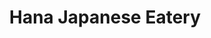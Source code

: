 ---
layout: place
title: "Hana Japanese Eatery"
permalink: /arizona/phoenix/hana-japanese-eatery.html
stateAbbr: AZ
stateName: Arizona
cityName: Phoenix
seo:
  name: "Hana Japanese Eatery"
  type: Restaurant
  links: http://www.hanajapaneseeatery.com/
description: "Looking for sushi in Phoenix, Arizona? Check out Hana Japanese Eatery for a delightful Japanese dining experience. Enjoy a variety of sushi and other dishes ..."
place_id: ChIJI0Pm7s8SK4cR9W3TGUVRS-M
photos:
  - name: >-
      places/ChIJI0Pm7s8SK4cR9W3TGUVRS-M/photos/AeeoHcJZDWHoJZ0SbkJ4LlBlufVDwOF3xJky-Wbvuw4lOzphx5-YBuiB0Rejq5S4uoU9UgUKjOxsVnrb2BdPC4n3TLvhBqZ0gbThBt_ZeY0pBMwUbOfeOaRGsvraGfOvSJCo-ioi4kVcczz4qBCgHkYzq7-F7c_mMrkz-TphoWpm1QNELhQdSXIq2oSq8q6WwOO-fI93amfoGDXlGMugdV09V7mz5KiB2_PdQQuPElWvayJMV8TKGHHrlRX_X6L5-7dJDAVgi2_j36GAkYtZhL-XMfSiU85CGal0a-fPBeovFzxgofwI4arySP8-w6Dm6f3yH6xDvNsHb_wuS_haUU8Jlg_wOd3bUYNm5jPhv4okjk__8NTG3aZqchhlZ7POQXomvAOuxMeQXfk_sa_aqy25rNj-jdI-7b_SiZITiCeSy4-gvBo
    widthPx: 4032
    heightPx: 3024
    authorAttributions:
      - displayName: Josh S.
        uri: https://maps.google.com/maps/contrib/106837188292694909887
        photoUri: >-
          https://lh3.googleusercontent.com/a-/ALV-UjXzT5QjZJXOwKFB8RBYLieN-kmRG5VF7r86mIhikL98WrnzXiyI=s100-p-k-no-mo
    flagContentUri: >-
      https://www.google.com/local/imagery/report/?cb_client=maps_api_places.places_api&image_key=!1e10!2sCIHM0ogKEICAgIC78PDb1wE&hl=en-US
    googleMapsUri: >-
      https://www.google.com/maps/place//data=!3m4!1e2!3m2!1sCIHM0ogKEICAgIC78PDb1wE!2e10!4m2!3m1!1s0x872b12cfeee64323:0xe34b514519d36df5
  - name: >-
      places/ChIJI0Pm7s8SK4cR9W3TGUVRS-M/photos/AeeoHcKSW2Ld8YJ3RIprRsbamJRR82pY76jNzEzit4rRHFShuMI16NKMRk5iDhD6koGGn7P0Gilr3nVLTwh_ccKzdzo8ra7DxZCBw76QDfPwcjJT0Z9N9o_s7X-HrjWwywtauJZZSZL60IqwuJ-mIwpvprlZzQvu-NYpaRyy14nINLKV1asJ8ETqHnITvwJ-XVycnX40Q4ZWH_mhR756V-6tETaxyCaMmVmGSV3eGpf8bfkIejhL4iHEqFaUdUFyXw_U2pJbycdrJbDADRifTKwyl_rRJ894rVMfTJTmcfYChqRnrQ
    widthPx: 2448
    heightPx: 3264
    authorAttributions:
      - displayName: Hana Japanese Eatery
        uri: https://maps.google.com/maps/contrib/101783441121241147812
        photoUri: >-
          https://lh3.googleusercontent.com/a-/ALV-UjWKdsF0U6WlwTFVjrFP42aWYXZfK5_-T3rDtJwu49z7GNj1mDk=s100-p-k-no-mo
    flagContentUri: >-
      https://www.google.com/local/imagery/report/?cb_client=maps_api_places.places_api&image_key=!1e10!2sAF1QipPYn57T_nmJkvlQWWAmz7iKhxdpaA1T-q3ckwfT&hl=en-US
    googleMapsUri: >-
      https://www.google.com/maps/place//data=!3m4!1e2!3m2!1sAF1QipPYn57T_nmJkvlQWWAmz7iKhxdpaA1T-q3ckwfT!2e10!4m2!3m1!1s0x872b12cfeee64323:0xe34b514519d36df5
  - name: >-
      places/ChIJI0Pm7s8SK4cR9W3TGUVRS-M/photos/AeeoHcIPkV1aNk21fYSIvRR1_WNtq_f0tvt4AUjQqlbo8hj-46L4iiyd6bscfxTWBAFZkGkCXNoUzEwrpsuXdgLBG6xXV3HN3ZUzI0WQDbwrj9UiaLyMrFIBiF4jeNdybw1u9usBriHoRFBq9KVEeKCL3AxqAqfWsHBZVnoZaAJm0meXqpqMnO7-zmc7JPkXSQL0PJjC8vAjJ1cIVKXd7aqGp2PWCdglmq7DadcrXjPPzi2wy_KgMkdQ7mCXDPT0uyNlnCCizCrDsmqBGpWOSWJ5YV4OQMi4etobEyje7zoijZ5dxc8T-9jldH4r9FOPayYSYETHK7R6OM6gahAF-5mllnv-_1lEGPYYTzS9x0OIfLbVTiKPCJz9-3ju6j7U5GV9iP_2j4uokUzDKdNmkxWA85Q8Zg__Utw4ce68LlNDKOd1VnNg
    widthPx: 4000
    heightPx: 2666
    authorAttributions:
      - displayName: Colby Goettel
        uri: https://maps.google.com/maps/contrib/112989998248188942690
        photoUri: >-
          https://lh3.googleusercontent.com/a-/ALV-UjXPW1EKEsSFp2Lu3AnoV3caBH41RmdYsajsSZeMsqiSdxnbnsTVsg=s100-p-k-no-mo
    flagContentUri: >-
      https://www.google.com/local/imagery/report/?cb_client=maps_api_places.places_api&image_key=!1e10!2sCIHM0ogKEICAgIDD1rmo0gE&hl=en-US
    googleMapsUri: >-
      https://www.google.com/maps/place//data=!3m4!1e2!3m2!1sCIHM0ogKEICAgIDD1rmo0gE!2e10!4m2!3m1!1s0x872b12cfeee64323:0xe34b514519d36df5
  - name: >-
      places/ChIJI0Pm7s8SK4cR9W3TGUVRS-M/photos/AeeoHcLBYXJJoaSe97kc2oLoV7nsvATKifAjSRSQZJW_HaJjtyrTwALpkLbuerbOa9U9Kr19OCNiAAHVYVcvQEPi1Kk17rJ_Ky9YkiiBUuT-xWtC4uMdcvTlBrphc8DpUoujg2d24hGfeSpZWaZRJAxTlj-QHvGq44pskkDwJGfeRk5ooujOpDdY79PGh6hPt5aA5i6J9d4jvK5XDTGTj2zSRj16RsjPeonxjXaAo5Z3YylvgpPmCmFviZn4og7eZxJ6z_AEZd-KHco2sfc3IuRrbTZWvnGRBNTkhAOQ-DA3T63m_r3s943Svny2hPmB_JMO7c6A3di_Yrgm4TlYTR9maN509-HX4DlosJBj5NBd4LsjUumh2HAgckcQx21EhBn2Pq6xOt_kaxDu3tFj6z1Q2sZ9E312UpiO-OlCU7yaWXRMQ_8
    widthPx: 4032
    heightPx: 3024
    authorAttributions:
      - displayName: Justin Horlyk
        uri: https://maps.google.com/maps/contrib/103694869205930159701
        photoUri: >-
          https://lh3.googleusercontent.com/a-/ALV-UjVcRKAmwJMlsicCHLWKYYBgFCucqFEgUNmg4IOdqltC1t5SDLav9g=s100-p-k-no-mo
    flagContentUri: >-
      https://www.google.com/local/imagery/report/?cb_client=maps_api_places.places_api&image_key=!1e10!2sCIHM0ogKEICAgICb5--4-AE&hl=en-US
    googleMapsUri: >-
      https://www.google.com/maps/place//data=!3m4!1e2!3m2!1sCIHM0ogKEICAgICb5--4-AE!2e10!4m2!3m1!1s0x872b12cfeee64323:0xe34b514519d36df5
  - name: >-
      places/ChIJI0Pm7s8SK4cR9W3TGUVRS-M/photos/AeeoHcJGvxm70ew-_mS-i3I7p6GwbCROzim21B7a3jXjbECVUDGNK70MRos6SwaHWggCNTZntdFKl9-NItH1EGfzh631qVdM3qx6SHKZKsRwnp-X8GD1isHihohtN2UQ8oSFCUZUiohS2_nYoehkm5CC8L4bOWphaYIjk2QIvrb44FlCrT310VPUtPVTfFlRxS3LD1lCpvFRM1fi453qFlJ5pOGNbTyLQiqgG_zgrj80d8OsjnYuSQhl1Xbheh9mJwwUZEBc2aCVzZDPHoMLQ8D8MXBN3WH7h6CMOsPkKmBkGAgJWFiMUqiCF2XrR3SUTYHJ6DVYYDSi_HZ6r8iGPslyn3e6OS95Gcvv6Uu1T7qR4P1FmCY_vYBWXlbwqIv1Zcf0ogFBNXp_-gj0ek2YBcj-6_NXvtoriUkKloNV0b4Ur2ZbRQVj
    widthPx: 3072
    heightPx: 4080
    authorAttributions:
      - displayName: David Adams
        uri: https://maps.google.com/maps/contrib/103839750639434727251
        photoUri: >-
          https://lh3.googleusercontent.com/a/ACg8ocLop_SMtmxUEnv-YMlebritU1Jk9vJpMdC_x5ER-D8msKYrdQ=s100-p-k-no-mo
    flagContentUri: >-
      https://www.google.com/local/imagery/report/?cb_client=maps_api_places.places_api&image_key=!1e10!2sCIHM0ogKEICAgID9vorJhQE&hl=en-US
    googleMapsUri: >-
      https://www.google.com/maps/place//data=!3m4!1e2!3m2!1sCIHM0ogKEICAgID9vorJhQE!2e10!4m2!3m1!1s0x872b12cfeee64323:0xe34b514519d36df5
  - name: >-
      places/ChIJI0Pm7s8SK4cR9W3TGUVRS-M/photos/AeeoHcI2xNO9pV61dhjVoiEXZizmqSq8qlRgk8c4baxXVHeqNyOXEC3Y2lmLUYUXbvKZgXT_aiDj2vsURF6FeOMJzC9Hb-jPdIX33ZHoco9sR4d_6tpJV-c1PMQMx8VLjBaneiloJPIBkNPb6tFhLK4jtr5icfywRQtVgKIZR3sRQvlUsVUme5C_fLzrD7ZAGJ_AsDHnBvAMV5lQ_Tveo2qAT_y4R6qzoW5c19WsbeOZm1z0gPowKnytlmJebFuVGZrFFp-jLJu5gYIutjO58mMkbi5ZrYQpS0HzIRlaN3mqq-vBWdJ3g_aj1Xfx7QnFXLVVeKezONC6nLXqmVavnmV4_piyUUvlXhyN9QMoHMx2wC7ShjXRYA0ZnID9XdACbH-EahwRNFh_TkAtHxxBMgSiJE0einAprFEjhLkhUYorTcDntgSO
    widthPx: 4000
    heightPx: 2666
    authorAttributions:
      - displayName: Colby Goettel
        uri: https://maps.google.com/maps/contrib/112989998248188942690
        photoUri: >-
          https://lh3.googleusercontent.com/a-/ALV-UjXPW1EKEsSFp2Lu3AnoV3caBH41RmdYsajsSZeMsqiSdxnbnsTVsg=s100-p-k-no-mo
    flagContentUri: >-
      https://www.google.com/local/imagery/report/?cb_client=maps_api_places.places_api&image_key=!1e10!2sCIHM0ogKEICAgIDD1rmokgE&hl=en-US
    googleMapsUri: >-
      https://www.google.com/maps/place//data=!3m4!1e2!3m2!1sCIHM0ogKEICAgIDD1rmokgE!2e10!4m2!3m1!1s0x872b12cfeee64323:0xe34b514519d36df5
  - name: >-
      places/ChIJI0Pm7s8SK4cR9W3TGUVRS-M/photos/AeeoHcKBOl6UTovqdDqQqCx_Yym_d6H3MXpioQnLUX5X6yjqYwknyKAawaLmkXCjrBMn90acFsF9vZgH28G3rhsvrZmUFQAQ3R6lGLqsTbETKMhCJj6rbAiqHDx0ef4PZBowXedRACFGFdI7ULfHtM9OjIUPfBSYGFzr9HXJMCn5vgNbHpN6oAqMa_-HHtyzWQEljjcBhs2EkWQFDg_r1buI59g5XMWYwgdtPaphI7_elRFUCCA2fZJ427LdNrR6ECeCW13Usd6GsFK3AmCgFmBLbJ0GhMsEBja0D7XJuyQKQtf8Z9jWKY52TWJmOFuj6dBrVWwheSI7wqM1mQTMvP_4UKZd5QeAOdEt-4FWIR4PmzS6LtHqvoWIQehucYxGobYLfsQZfohJKhu-XLqGmJFjHxgymsKkCVETSvFJ69YGyGGeAg
    widthPx: 1928
    heightPx: 1708
    authorAttributions:
      - displayName: Patricia R.
        uri: https://maps.google.com/maps/contrib/117976587644304503676
        photoUri: >-
          https://lh3.googleusercontent.com/a-/ALV-UjUk3M_ZyVWDR8XsaEvy3NZnE75kaqHPv_9sniDVRyj1_jaOcn4=s100-p-k-no-mo
    flagContentUri: >-
      https://www.google.com/local/imagery/report/?cb_client=maps_api_places.places_api&image_key=!1e10!2sCIHM0ogKEICAgICDmISkaA&hl=en-US
    googleMapsUri: >-
      https://www.google.com/maps/place//data=!3m4!1e2!3m2!1sCIHM0ogKEICAgICDmISkaA!2e10!4m2!3m1!1s0x872b12cfeee64323:0xe34b514519d36df5
  - name: >-
      places/ChIJI0Pm7s8SK4cR9W3TGUVRS-M/photos/AeeoHcJ7prYBW82kQurL7qpjZPF-FGgJKMrVPTYxVJQPaXvBX7WFYXBuXSkMuycMxPzj0MVcVrd-gtqSqq5aooa3Pwo_DMHVPfCtox5p0Ifr4tIjz7laIEUUTl4LDrZ-ORtYwAiEuqE_IM_KmmaZQy8GpspIdfmyn-YwAYMnWD-RKEyZ-qnKTgyN_a-moVzDiiSiNozOOPED30GxSsQpfOqpZPZ90ZIGbFI9qUsO1mA6OpBVABL5y7DCzt3OIz0gOTYAvbpNc_7CilFUkKwqql9cRKYXB-L7nWR7iYH1GuQHgopGMIFOsxHOSif7X1erQ5EBbPfHoD9drOVeOW7omGthRWnxWDqyq0SQQbcgj4q8nFHM7c6PzHZAHAkDnXKb4Enrn8w17gwnbDKCRnv7-Y8eVnwTkz7g-E3P6f-Z4l8X-WNMCA
    widthPx: 1160
    heightPx: 1131
    authorAttributions:
      - displayName: Rachael Rae
        uri: https://maps.google.com/maps/contrib/115188351423619293809
        photoUri: >-
          https://lh3.googleusercontent.com/a-/ALV-UjUB1RqgVTPXfpjP5qD8atsgdSToPldNdYOYYSJv0qYPOm1fPpkVvw=s100-p-k-no-mo
    flagContentUri: >-
      https://www.google.com/local/imagery/report/?cb_client=maps_api_places.places_api&image_key=!1e10!2sCIHM0ogKEICAgID275OqcA&hl=en-US
    googleMapsUri: >-
      https://www.google.com/maps/place//data=!3m4!1e2!3m2!1sCIHM0ogKEICAgID275OqcA!2e10!4m2!3m1!1s0x872b12cfeee64323:0xe34b514519d36df5
  - name: >-
      places/ChIJI0Pm7s8SK4cR9W3TGUVRS-M/photos/AeeoHcIFSxf_MWChxnAMyAkkAUwqeEGvdqFMpI0Nusf9PKxbc1CIywDCdTvGFUkdDcHf_cGjXWVvsdlPFo-Vsvfs48HITQwz1nw99ADLr01462PitHiuE6v8rtDmTjV8pejKe0L-ksjYXDQgHq_wg1J8ktUfK6n_DTdAf8C0Ybd92yhoKNyG-2lCvKdCGa5lN6BX4qeveWGL6bqJk8ndjFzsKVJUOnySE152wGdvP7tBxkrPYK8B6IF4Tc5F_qZ0UbDg02XaZIRmuTGM8q6jFlRQEDJkWqZ5oSjdk53pkGMfj2xivmaFeh-hiL_cBnri9YIkqMgh98vprvE92-s1-f60vMaso5c7dQ2Kc3H0SATr_X7HU9PWQqAydKRdy8fj9liV6RcZ7ObhJYF6yrhR2Ih1rwq3q0B-QfbfZyHr_xIHgPpF8A
    widthPx: 3024
    heightPx: 4032
    authorAttributions:
      - displayName: Amanda
        uri: https://maps.google.com/maps/contrib/103302147210010772740
        photoUri: >-
          https://lh3.googleusercontent.com/a-/ALV-UjWBBKK7dwf8fx8jIAclhvqxogOwNn1Icw-vcD3bJosYL4sk73Fz=s100-p-k-no-mo
    flagContentUri: >-
      https://www.google.com/local/imagery/report/?cb_client=maps_api_places.places_api&image_key=!1e10!2sCIHM0ogKEICAgIC3wrrGFA&hl=en-US
    googleMapsUri: >-
      https://www.google.com/maps/place//data=!3m4!1e2!3m2!1sCIHM0ogKEICAgIC3wrrGFA!2e10!4m2!3m1!1s0x872b12cfeee64323:0xe34b514519d36df5
  - name: >-
      places/ChIJI0Pm7s8SK4cR9W3TGUVRS-M/photos/AeeoHcK2kRgxe5kt-pZ-i74-ULwspFQIwYu3Hl5LW9sax9IwUkGBhXxXVRUFT9ykfBr0sBSbUE4cSRRUxaD7KuAG48UIXjBYu9mGK1-3FvFahbWbun4aALizxL9xpWI499QjffYQghO7zLojBXloZLgocX7tyoh10Bujc5vk18S-wGFetFzkBFuy_JO8-XM0dtSysV_umG6XDLBWt6MLy33kovg8vc2GiQB0OEyQzpASezeazFhvzPoFY-_gyH6BhtoVZ11pDY02r7RH0zJITNVsOBiIFsjWDd_4TPXBLimXtzLeQ3QsAZ056_u--KlbgtHHjwoKCorV15zdS0FVLtMtEGbalTre-ouN3QQx0MEfehyCNugWsJS72AHVwOzvlqUZDJ2AMKxS9CWCYv-m8swxPGCpH7s1ild1NI23nJxmjam3Szo
    widthPx: 4032
    heightPx: 3024
    authorAttributions:
      - displayName: Justin Horlyk
        uri: https://maps.google.com/maps/contrib/103694869205930159701
        photoUri: >-
          https://lh3.googleusercontent.com/a-/ALV-UjVcRKAmwJMlsicCHLWKYYBgFCucqFEgUNmg4IOdqltC1t5SDLav9g=s100-p-k-no-mo
    flagContentUri: >-
      https://www.google.com/local/imagery/report/?cb_client=maps_api_places.places_api&image_key=!1e10!2sCIHM0ogKEICAgICb5-_QlwE&hl=en-US
    googleMapsUri: >-
      https://www.google.com/maps/place//data=!3m4!1e2!3m2!1sCIHM0ogKEICAgICb5-_QlwE!2e10!4m2!3m1!1s0x872b12cfeee64323:0xe34b514519d36df5
address: 5524 N 7th Ave, Phoenix, AZ 85013, USA
street: 5524 N 7th Ave
city: Phoenix
state: AZ
zip: '85013'
country: USA
neighborhood: Handell Villa
latitude: '33.517365'
longitude: '-112.082850'
accessibility_options:
  wheelchairAccessibleParking: true
  wheelchairAccessibleEntrance: true
  wheelchairAccessibleRestroom: true
  wheelchairAccessibleSeating: true
business_status: OPERATIONAL
name: Hana Japanese Eatery
google_maps_links:
  directionsUri: >-
    https://www.google.com/maps/dir//''/data=!4m7!4m6!1m1!4e2!1m2!1m1!1s0x872b12cfeee64323:0xe34b514519d36df5!3e0
  placeUri: https://maps.google.com/?cid=16378273827090820597
  writeAReviewUri: >-
    https://www.google.com/maps/place//data=!4m3!3m2!1s0x872b12cfeee64323:0xe34b514519d36df5!12e1
  reviewsUri: >-
    https://www.google.com/maps/place//data=!4m4!3m3!1s0x872b12cfeee64323:0xe34b514519d36df5!9m1!1b1
  photosUri: >-
    https://www.google.com/maps/place//data=!4m3!3m2!1s0x872b12cfeee64323:0xe34b514519d36df5!10e5
primary_type: Japanese Restaurant
opening_hours:
  regular: null
  current: null
secondary_opening_hours:
  regular:
    weekdayDescriptions: null
    type: null
  current:
    weekdayDescriptions: null
    type: null
phone: (602) 973-1238
price_level: PRICE_LEVEL_MODERATE
price_range: $30 &ndash; $50
rating: '4.5'
rating_count: 781
website: http://www.hanajapaneseeatery.com/
reviews: null
parking_options: null
payment_options: null
allow_dogs: null
curbside_pickup: null
delivery: null
dine_in: null
good_for_children: null
good_for_groups: null
good_for_sports: null
live_music: null
menu_for_children: null
outdoor_seating: null
reservable: null
restroom: null
serves_beer: null
serves_breakfast: null
serves_brunch: null
serves_cocktails: null
serves_coffee: null
serves_dinner: null
serves_dessert: null
serves_lunch: null
serves_vegetarian_food: null
serves_wine: null
takeout: null
summary: null

---